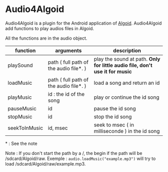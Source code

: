 # Audio4Algoid

Audio4Algoid is a plugin for the Android application of [Algoid](http://www.algoid.net "lien vers Algoid").
Audio4Algoid add functions to play audios files in Algoid.

All the functions are in the audio object.

  function      | arguments      | description  
------------- |-------------| ---------
 playSound     |  path \( full path of the audio file\*. \)  | play the sound at path. **Only for little audio file, don't use it for music**  
 loadMusic      |   path \( full path of the audio file\*. \)  | load a song and return an id
 playMusic      | id : the id of the song |  play or continue the id song  
pauseMusic | id | pause the id song
stopMusic | id | stop the id song 
seekToInMusic | id, msec | seek to msec ( in milliseconde ) in the id song

\* : See the note

Note : If you don't start the path by a /, the begin if the path will be /sdcard/Algoid/raw.
Exemple : `audio.loadMusic("example.mp3")` will try to load /sdcard/Algoid/raw/example.mp3.

